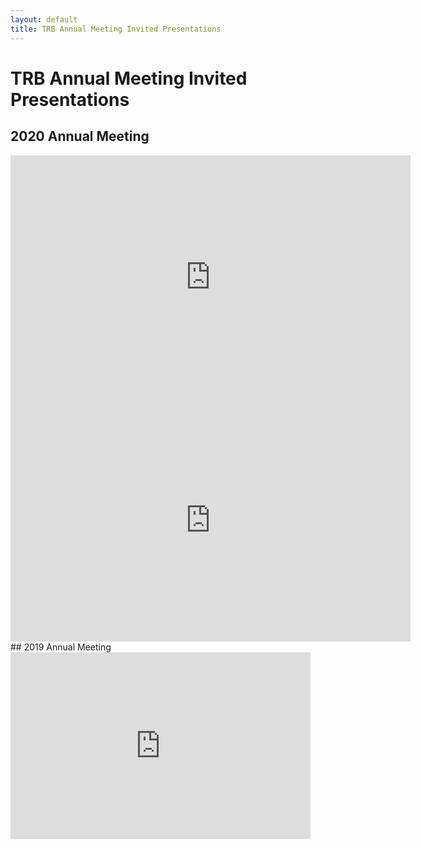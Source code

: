 ```yaml
---
layout: default
title: TRB Annual Meeting Invited Presentations
---
```


# TRB Annual Meeting Invited Presentations

## 2020 Annual Meeting
<iframe src="https://drive.google.com/file/d/1picj5aUVoosDaVF_lsHMMCqK5CQO9zkm/view?usp=sharing" frameborder="0" width="640" height="389" allowfullscreen="true" mozallowfullscreen="true" webkitallowfullscreen="true"></iframe>
<iframe src="https://drive.google.com/file/d/12N77SI5Fly8Nyc7mWsurngO6ChZGT6h8/view?usp=sharing" frameborder="0" width="640" height="389" allowfullscreen="true" mozallowfullscreen="true" webkitallowfullscreen="true"></iframe>
## 2019 Annual Meeting
<iframe src="https://docs.google.com/presentation/d/e/2PACX-1vRgW5j_4JR_mKezqsdrBdQ4bwZsHBDkAPhTCktWesmcesV7oDC-9yoi2b_KzBdIYQ/embed?start=false&loop=false&delayms=60000" frameborder="0" width="480" height="299" allowfullscreen="true" mozallowfullscreen="true" webkitallowfullscreen="true"></iframe>
